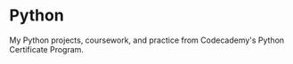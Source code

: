 # Python
My Python projects, coursework, and practice from Codecademy's Python Certificate Program.
